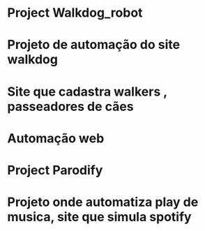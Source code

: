# Project Walkdog_robot 

# Projeto de automação do site walkdog 
# Site que cadastra walkers , passeadores de cães
# Automação web

# Project Parodify
# Projeto onde automatiza play de musica, site que simula spotify
